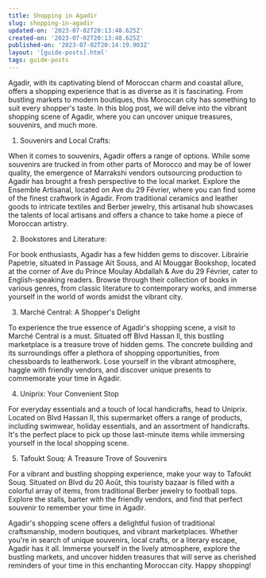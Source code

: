```yaml
---
title: Shopping in Agadir
slug: shopping-in-agadir
updated-on: '2023-07-02T20:13:48.625Z'
created-on: '2023-07-02T20:13:48.625Z'
published-on: '2023-07-02T20:14:19.903Z'
layout: '[guide-posts].html'
tags: guide-posts
---
```


Agadir, with its captivating blend of Moroccan charm and coastal allure, offers a shopping experience that is as diverse as it is fascinating. From bustling markets to modern boutiques, this Moroccan city has something to suit every shopper's taste. In this blog post, we will delve into the vibrant shopping scene of Agadir, where you can uncover unique treasures, souvenirs, and much more.

1.  Souvenirs and Local Crafts:

When it comes to souvenirs, Agadir offers a range of options. While some souvenirs are trucked in from other parts of Morocco and may be of lower quality, the emergence of Marrakshi vendors outsourcing production to Agadir has brought a fresh perspective to the local market. Explore the Ensemble Artisanal, located on Ave du 29 Février, where you can find some of the finest craftwork in Agadir. From traditional ceramics and leather goods to intricate textiles and Berber jewelry, this artisanal hub showcases the talents of local artisans and offers a chance to take home a piece of Moroccan artistry.

2.  Bookstores and Literature:

For book enthusiasts, Agadir has a few hidden gems to discover. Librairie Papetrie, situated in Passage Aït Souss, and Al Mouggar Bookshop, located at the corner of Ave du Prince Moulay Abdallah & Ave du 29 Février, cater to English-speaking readers. Browse through their collection of books in various genres, from classic literature to contemporary works, and immerse yourself in the world of words amidst the vibrant city.

3.  Marché Central: A Shopper's Delight

To experience the true essence of Agadir's shopping scene, a visit to Marché Central is a must. Situated off Blvd Hassan II, this bustling marketplace is a treasure trove of hidden gems. The concrete building and its surroundings offer a plethora of shopping opportunities, from chessboards to leatherwork. Lose yourself in the vibrant atmosphere, haggle with friendly vendors, and discover unique presents to commemorate your time in Agadir.

4.  Uniprix: Your Convenient Stop

For everyday essentials and a touch of local handicrafts, head to Uniprix. Located on Blvd Hassan II, this supermarket offers a range of products, including swimwear, holiday essentials, and an assortment of handicrafts. It's the perfect place to pick up those last-minute items while immersing yourself in the local shopping scene.

5.  Tafoukt Souq: A Treasure Trove of Souvenirs

For a vibrant and bustling shopping experience, make your way to Tafoukt Souq. Situated on Blvd du 20 Août, this touristy bazaar is filled with a colorful array of items, from traditional Berber jewelry to football tops. Explore the stalls, barter with the friendly vendors, and find that perfect souvenir to remember your time in Agadir.

Agadir's shopping scene offers a delightful fusion of traditional craftsmanship, modern boutiques, and vibrant marketplaces. Whether you're in search of unique souvenirs, local crafts, or a literary escape, Agadir has it all. Immerse yourself in the lively atmosphere, explore the bustling markets, and uncover hidden treasures that will serve as cherished reminders of your time in this enchanting Moroccan city. Happy shopping!

‍
